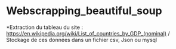 # Webscrapping_beautiful_soup
*Extraction du tableau du site : https://en.wikipedia.org/wiki/List_of_countries_by_GDP_(nominal)     /  Stockage de ces données dans un fichier csv, Json ou mysql
